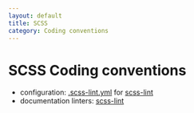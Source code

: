 ```yaml
---
layout: default
title: SCSS
category: Coding conventions
---
```


# SCSS Coding conventions

- configuration: [.scss-lint.yml](/files/.scss-lint.yml) for [scss-lint](https://github.com/brigade/scss-lint)
- documentation linters: [scss-lint](https://github.com/brigade/scss-lint/blob/master/lib/scss_lint/linter/README.md)
